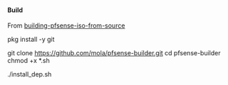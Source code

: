 #### Build

From [building-pfsense-iso-from-source](https://github.com/Augustin-FL/building-pfsense-iso-from-source)

pkg install -y git

git clone https://github.com/mola/pfsense-builder.git
cd pfsense-builder
chmod +x *.sh

./install_dep.sh
